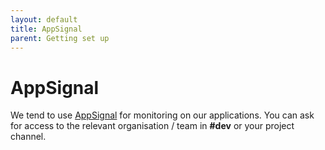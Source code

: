 ```yaml
---
layout: default
title: AppSignal
parent: Getting set up
---
```


# AppSignal

We tend to use [AppSignal](https://www.appsignal.com/) for monitoring on our applications. You can ask for access to the relevant organisation / team in **#dev** or your project channel.
